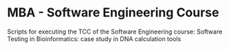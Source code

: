 # MBA - Software Engineering Course
Scripts for executing the TCC of the Software Engineering course: Software Testing in Bioinformatics: case study in DNA calculation tools


